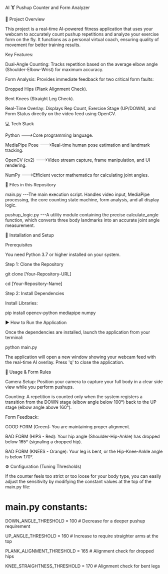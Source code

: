 AI 🏋️ Pushup Counter and Form Analyzer

🌟 Project Overview

This project is a real-time AI-powered fitness application that uses your webcam to accurately count pushup repetitions and analyze your exercise form on the fly. It functions as a personal virtual coach, ensuring quality of movement for better training results.

Key Features:

Dual-Angle Counting: Tracks repetition based on the average elbow angle (Shoulder-Elbow-Wrist) for maximum accuracy.

Form Analysis: Provides immediate feedback for two critical form faults:

Dropped Hips (Plank Alignment Check).

Bent Knees (Straight Leg Check).

Real-Time Overlay: Displays Rep Count, Exercise Stage (UP/DOWN), and Form Status directly on the video feed using OpenCV.

💻 Tech Stack

Python             --->Core programming language.

MediaPipe Pose     --->Real-time human pose estimation and landmark tracking.

OpenCV (cv2)       --->Video stream capture, frame manipulation, and UI rendering.

NumPy              --->Efficient vector mathematics for calculating joint angles.


📂 Files in this Repository

main.py  ---The main execution script. Handles video input, MediaPipe processing, the core counting state machine, form analysis, and all display logic.

pushup_logic.py   ---A utility module containing the precise calculate_angle function, which converts three body landmarks into an accurate joint angle measurement.


🚀 Installation and Setup

Prerequisites

You need Python 3.7 or higher installed on your system.

Step 1: Clone the Repository

git clone [Your-Repository-URL]

cd [Your-Repository-Name]

Step 2: Install Dependencies

Install Libraries:

pip install opencv-python mediapipe numpy

▶️ How to Run the Application

Once the dependencies are installed, launch the application from your terminal:

python main.py


The application will open a new window showing your webcam feed with the real-time AI overlay. Press 'q' to close the application.

🤸 Usage & Form Rules

Camera Setup: Position your camera to capture your full body in a clear side view while you perform pushups.

Counting: A repetition is counted only when the system registers a transition from the DOWN stage (elbow angle below 100°) back to the UP stage (elbow angle above 160°).

Form Feedback:

GOOD FORM (Green): You are maintaining proper alignment.

BAD FORM (HIPS - Red): Your hip angle (Shoulder-Hip-Ankle) has dropped below 165° (signaling a dropped hip).

BAD FORM (KNEES - Orange): Your leg is bent, or the Hip-Knee-Ankle angle is below 170°.

⚙️ Configuration (Tuning Thresholds)

If the counter feels too strict or too loose for your body type, you can easily adjust the sensitivity by modifying the constant values at the top of the main.py file:

# main.py constants:

DOWN_ANGLE_THRESHOLD = 100  # Decrease for a deeper pushup requirement

UP_ANGLE_THRESHOLD = 160    # Increase to require straighter arms at the top

PLANK_ALIGNMENT_THRESHOLD = 165 # Alignment check for dropped hips

KNEE_STRAIGHTNESS_THRESHOLD = 170 # Alignment check for bent legs
